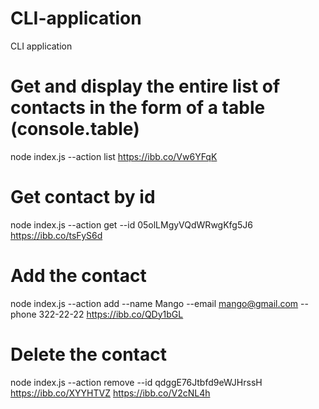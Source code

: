 # CLI-application

CLI application

# Get and display the entire list of contacts in the form of a table (console.table)

node index.js --action list
https://ibb.co/Vw6YFqK

# Get contact by id

node index.js --action get --id 05olLMgyVQdWRwgKfg5J6
https://ibb.co/tsFyS6d

# Add the contact

node index.js --action add --name Mango --email mango@gmail.com --phone 322-22-22
https://ibb.co/QDy1bGL

# Delete the contact

node index.js --action remove --id qdggE76Jtbfd9eWJHrssH
https://ibb.co/XYYHTVZ
https://ibb.co/V2cNL4h
